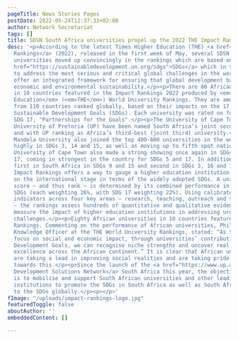 ```yaml
---
pageTitle: News Stories Pages
postDate: 2022-05-24T12:37:33+02:00
author: Network Secretariat
tags: []
title: SDSN South Africa universities propel up the 2022 THE Impact Rankings
desc: '<p>According to the latest Times Higher Education (THE) <a href="https://www.timeshighereducation.com/rankings/impact/2022/overall#!/page/0/length/25/sort_by/rank/sort_order/asc/cols/undefined">Impact
  Rankings</a> (2022), released in the first week of May, several SDSN South Africa
  universities moved up convincingly in the rankings which are based on the 17 <a
  href="https://sustainabledevelopment.un.org/sdgs">SDGs</a> which in turn are designed
  to address the most serious and critical global challenges in the world. The SDGs
  offer an integrated framework for ensuring that global development balances social,
  economic and environmental sustainability.</p><p>There are 80 African universities
  in 10 countries featured in the Impact Rankings 2022 produced by <em>Times Higher
  Education</em> (<em>THE</em>) World University Rankings. They are among 1,524 institutions
  from 110 countries ranked globally, based on their impacts on the 17 United Nations’
  Sustainable Development Goals (SDGs). Each university was rated on four goals including
  SDG 17, "Partnerships for the Goals".</p><p>The University of Cape Town and the
  University of Pretoria (UP) have been named South Africa’s joint second-best universities
  and with UP ranking as Africa’s third-best (joint third) university.</p><p>Nelson
  Mandela University also joined the top 400-600 universities in the world. ranked
  highly in SDGs 3, 14 and 15, as well as moving up to fifth spot nationally.</p><p>The
  University of Cape Town also made a strong showing once again in SDGs 1, 5, 16 and
  17, coming in strongest in the country for SDGs 5 and 17. In addition, UP is ranked
  first in South Africa in SDGs 9 and 15 and second in SDGs 3, 16 and 17</p><p>The
  Impact Rankings offers a way to gauge a higher education institution’s performance
  on the international stage in terms of the widely adopted SDGs. A university’s overall
  score – and thus rank – is determined by its combined performance in its top three
  SDGs (each weighting 26%, with SDG 17 weighting 22%). Using calibrated metrics and
  indicators across four key areas – research, teaching, outreach and stewardship
  – the rankings assess hundreds of quantitative and qualitative evidence that tangibly
  measure the impact of higher education institutions in addressing urgent global
  challenges.</p><p>Eighty African universities in 10 countries featured in the Impact
  Rankings. Commenting on the performance of African universities, Phil Baty, Chief
  Knowledge Officer at the THE World University Rankings, stated: “As the Impact Rankings
  focus on social and economic impact, through universities’ contribution to the Sustainable
  Development Goals, we can recognise niche strengths and uncover real pockets of
  excellence across the African continent.” It is clear that African universities
  are taking a lead in improving social realities and are taking pride in their contribution
  towards this.</p><p>Since the launch of the <a href="https://www.up.ac.za/news/post_3052474-up-launches-national-network-to-support-un-sustainable-development-goals-">Sustainable
  Development Solutions Network</a> South Africa this year, the objective of which
  is to mobilise and support South African universities and other leading research
  institutions to promote the SDGs in South Africa as well as South Africa’s contribution
  to the SDGs globally.</p><p></p>'
fImage: "/uploads/impact-rankings-logo.jpg"
featuredToggle: false
aboutAuthor: ''
embeddedContent: []

---
```

